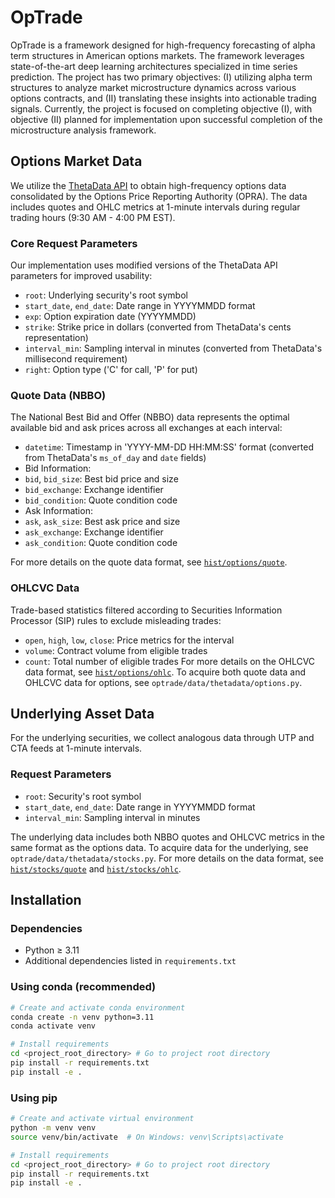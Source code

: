# OpTrade
OpTrade is a framework designed for high-frequency forecasting of alpha term structures in American options markets. The framework leverages state-of-the-art deep learning architectures specialized in time series prediction. The project has two primary objectives: (I) utilizing alpha term structures to analyze market microstructure dynamics across various options contracts, and (II) translating these insights into actionable trading signals.
Currently, the project is focused on completing objective (I), with objective (II) planned for implementation upon successful completion of the microstructure analysis framework.

## Options Market Data
We utilize the [ThetaData API](https://http-docs.thetadata.us/) to obtain high-frequency options data consolidated by the Options Price Reporting Authority (OPRA).
The data includes quotes and OHLC metrics at 1-minute intervals during regular trading hours (9:30 AM - 4:00 PM EST).

### Core Request Parameters
Our implementation uses modified versions of the ThetaData API parameters for improved usability:
- `root`: Underlying security's root symbol
- `start_date`, `end_date`: Date range in YYYYMMDD format
- `exp`: Option expiration date (YYYYMMDD)
- `strike`: Strike price in dollars (converted from ThetaData's cents representation)
- `interval_min`: Sampling interval in minutes (converted from ThetaData's millisecond requirement)
- `right`: Option type ('C' for call, 'P' for put)

### Quote Data (NBBO)
The National Best Bid and Offer (NBBO) data represents the optimal available bid and ask prices across all exchanges at each interval:
- `datetime`: Timestamp in 'YYYY-MM-DD HH:MM:SS' format (converted from ThetaData's `ms_of_day` and `date` fields)
- Bid Information:
 - `bid`, `bid_size`: Best bid price and size
 - `bid_exchange`: Exchange identifier
 - `bid_condition`: Quote condition code
- Ask Information:
 - `ask`, `ask_size`: Best ask price and size
 - `ask_exchange`: Exchange identifier
 - `ask_condition`: Quote condition code

For more details on the quote data format, see [`hist/options/quote`](https://http-docs.thetadata.us/operations/get-hist-option-quote.html).

### OHLCVC Data
Trade-based statistics filtered according to Securities Information Processor (SIP) rules to exclude misleading trades:
- `open`, `high`, `low`, `close`: Price metrics for the interval
- `volume`: Contract volume from eligible trades
- `count`: Total number of eligible trades
For more details on the OHLCVC data format, see [`hist/options/ohlc`](https://http-docs.thetadata.us/operations/get-hist-option-ohlc.html).
To acquire both quote data and OHLCVC data for options, see `optrade/data/thetadata/options.py`.

## Underlying Asset Data
For the underlying securities, we collect analogous data through UTP and CTA feeds at 1-minute intervals.

### Request Parameters
- `root`: Security's root symbol
- `start_date`, `end_date`: Date range in YYYYMMDD format
- `interval_min`: Sampling interval in minutes

The underlying data includes both NBBO quotes and OHLCVC metrics in the same format as the options data. To acquire data for the underlying,
see `optrade/data/thetadata/stocks.py`. For more details on the data format, see [`hist/stocks/quote`](https://http-docs.thetadata.us/operations/get-v2-hist-stock-quote.html)
and [`hist/stocks/ohlc`](https://http-docs.thetadata.us/operations/get-v2-hist-stock-ohlc.html).


## Installation
### Dependencies
- Python $\geq$ 3.11
- Additional dependencies listed in `requirements.txt`

### Using conda (recommended)
```bash
# Create and activate conda environment
conda create -n venv python=3.11
conda activate venv

# Install requirements
cd <project_root_directory> # Go to project root directory
pip install -r requirements.txt
pip install -e .
```

### Using pip
```bash
# Create and activate virtual environment
python -m venv venv
source venv/bin/activate  # On Windows: venv\Scripts\activate

# Install requirements
cd <project_root_directory> # Go to project root directory
pip install -r requirements.txt
pip install -e .
```
